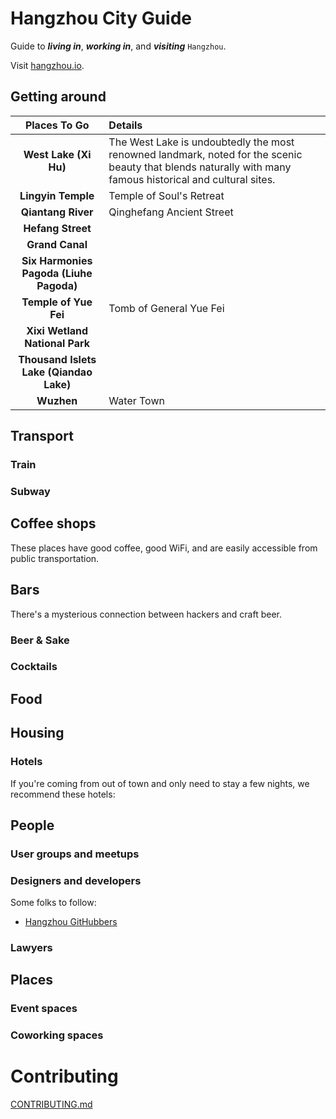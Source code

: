 # Hangzhou City Guide

Guide to ___living in___, ___working in___, and ___visiting___ `Hangzhou`.

Visit [hangzhou.io](http://hangzhou.io).

## Getting around

| Places To Go | Details |
| :---: | :--- |
| __West Lake (Xi Hu)__ | The West Lake is undoubtedly the most renowned landmark, noted for the scenic beauty that blends naturally with many famous historical and cultural sites. |
| __Lingyin Temple__ | Temple of Soul's Retreat |
| __Qiantang River__ | Qinghefang Ancient Street |
| __Hefang Street__ |  |
| __Grand Canal__ |  |
| __Six Harmonies Pagoda (Liuhe Pagoda)__ |  |
| __Temple of Yue Fei__ | Tomb of General Yue Fei
| __Xixi Wetland National Park__ |  |
| __Thousand Islets Lake (Qiandao Lake)__ |  |
| __Wuzhen__ | Water Town

## Transport

### Train

### Subway

## Coffee shops

These places have good coffee, good WiFi, and are easily accessible from public
transportation.

## Bars

There's a mysterious connection between hackers and craft beer.

### Beer & Sake

### Cocktails

## Food

## Housing

### Hotels

If you're coming from out of town and only need to stay a few nights, we
recommend these hotels:

## People

### User groups and meetups

### Designers and developers

Some folks to follow:

- [Hangzhou GitHubbers](https://github.com/search?utf8=%E2%9C%93&q=location%3Ahangzhou&type=Users)

### Lawyers

## Places

### Event spaces

### Coworking spaces

# Contributing

[CONTRIBUTING.md](CONTRIBUTING.md)
